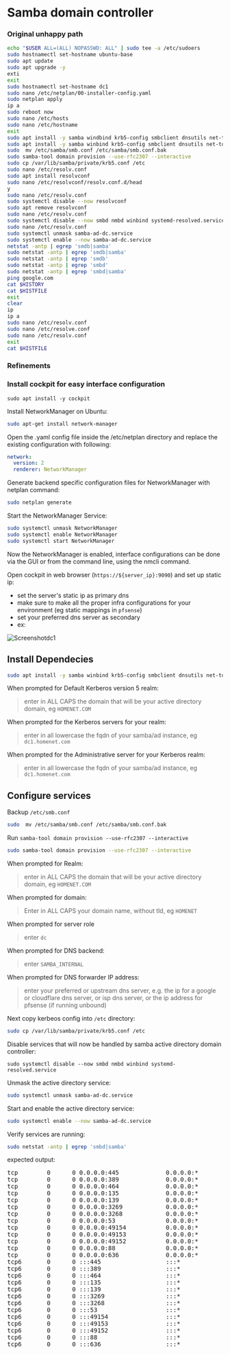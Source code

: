 
# Samba domain controller

### Original unhappy path

```bash
echo "$USER ALL=(ALL) NOPASSWD: ALL" | sudo tee -a /etc/sudoers
sudo hostnamectl set-hostname ubuntu-base
sudo apt update
sudo apt upgrade -y
exti
exit
sudo hostnamectl set-hostname dc1
sudo nano /etc/netplan/00-installer-config.yaml
sudo netplan apply
ip a
sudo reboot now
sudo nano /etc/hosts
sudo nano /etc/hostname
exit
sudo apt install -y samba windbind krb5-config smbclient dnsutils net-tools
sudo apt install -y samba winbind krb5-config smbclient dnsutils net-tools
sudo  mv /etc/samba/smb.conf /etc/samba/smb.conf.bak
sudo samba-tool domain provision --use-rfc2307 --interactive
sudo cp /var/lib/samba/private/krb5.conf /etc
sudo nano /etc/resolv.conf
sudo apt install resolvconf
sudo nano /etc/resolvconf/resolv.conf.d/head
y
sudo nano /etc/resolv.conf
sudo systemctl disable --now resolvconf
sudo apt remove resolvconf
sudo nano /etc/resolv.conf
sudo systemctl disable --now smbd nmbd winbind systemd-resolved.service
sudo nano /etc/resolv.conf
sudo systemctl unmask samba-ad-dc.service
sudo systemctl enable --now samba-ad-dc.service
netstat -antp | egrep 'smdb|samba'
sudo netstat -antp | egrep 'smdb|samba'
sudo netstat -antp | egrep 'smdb'
sudo netstat -antp | egrep 'smbd'
sudo netstat -antp | egrep 'smbd|samba'
ping google.com
cat $HISTORY
cat $HISTFILE
exit
clear
ip 
ip a
sudo nano /etc/resolv.conf
sudo nano /etc/resolve.conf
sudo nano /etc/resolv.conf
exit
cat $HISTFILE
```

### Refinements

### Install cockpit for easy interface configuration

```
sudo apt install -y cockpit
```

Install NetworkManager on Ubuntu:
```bash
sudo apt-get install network-manager
```

Open the .yaml config file inside the /etc/netplan directory and replace the existing configuration with following:
```yaml
network:
  version: 2
  renderer: NetworkManager
  ```
  
Generate backend specific configuration files for NetworkManager with netplan command:

```bash
sudo netplan generate
```
Start the NetworkManager Service:

```bash
sudo systemctl unmask NetworkManager
sudo systemctl enable NetworkManager
sudo systemctl start NetworkManager
```
Now the NetworkManager is enabled, interface configurations can be done via the GUI or from the command line, using the nmcli command.

Open cockpit in web browser (`https://${server_ip}:9090`) and set up static ip:

- set the server's static ip as primary dns
- make sure to make all the proper infra configurations for your environment (eg static mappings in `pfsense`)
- set your preferred dns server as secondary 
- ex:

![Screenshotdc1](https://user-images.githubusercontent.com/47095624/195656686-1381983f-0963-4414-aa1d-a12925a0db14.png)

## Install Dependecies

```bash
sudo apt install -y samba winbind krb5-config smbclient dnsutils net-tools
```


When prompted for Default Kerberos version 5 realm:

> enter in ALL CAPS the domain that will be your active directory domain, eg `HOMENET.COM`

When prompted for the Kerberos servers for your realm: 

> enter in all lowercase the fqdn of your samba/ad instance, eg `dc1.homenet.com`

When prompted for the Administrative server for your Kerberos realm:

> enter in all lowercase the fqdn of your samba/ad instance, eg `dc1.homenet.com`

## Configure services

Backup `/etc/smb.conf`

```bash
sudo  mv /etc/samba/smb.conf /etc/samba/smb.conf.bak
```

Run `samba-tool domain provision --use-rfc2307 --interactive`

```bash
sudo samba-tool domain provision --use-rfc2307 --interactive
```
When prompted for Realm:

> enter in ALL CAPS the domain that will be your active directory domain, eg `HOMENET.COM`

When prompted for domain:

> Enter in ALL CAPS your domain name, without tld, eg `HOMENET`

When prompted for server role

> enter `dc`

When prompted for DNS backend:

> enter `SAMBA_INTERNAL`

When prompted for DNS forwarder IP address:

> enter your preferred or upstream dns server, e.g. the ip for a google or cloudflare dns server, or isp dns server, or the ip address for pfsense (if running unbound)

Next copy kerbeos config into `/etc` directory:

```bash
sudo cp /var/lib/samba/private/krb5.conf /etc
```

Disable services that will now be handled by samba active directory domain controller:

```
sudo systemctl disable --now smbd nmbd winbind systemd-resolved.service
```

Unmask the active directory service: 

```bash
sudo systemctl unmask samba-ad-dc.service
```

Start and enable the active directory service:

```bash
sudo systemctl enable --now samba-ad-dc.service
```

Verify services are running:

```bash
sudo netstat -antp | egrep 'smbd|samba'
```

expected output:

<pre>tcp        0      0 0.0.0.0:445             0.0.0.0:*               LISTEN      3387/<font color="#EF2929"><b>smbd</b></font>           
tcp        0      0 0.0.0.0:389             0.0.0.0:*               LISTEN      3395/<font color="#EF2929"><b>samba</b></font>: task[ld 
tcp        0      0 0.0.0.0:464             0.0.0.0:*               LISTEN      3405/<font color="#EF2929"><b>samba</b></font>: task[kd 
tcp        0      0 0.0.0.0:135             0.0.0.0:*               LISTEN      3392/<font color="#EF2929"><b>samba</b></font>: task[rp 
tcp        0      0 0.0.0.0:139             0.0.0.0:*               LISTEN      3387/<font color="#EF2929"><b>smbd</b></font>           
tcp        0      0 0.0.0.0:3269            0.0.0.0:*               LISTEN      3395/<font color="#EF2929"><b>samba</b></font>: task[ld 
tcp        0      0 0.0.0.0:3268            0.0.0.0:*               LISTEN      3395/<font color="#EF2929"><b>samba</b></font>: task[ld 
tcp        0      0 0.0.0.0:53              0.0.0.0:*               LISTEN      3428/<font color="#EF2929"><b>samba</b></font>: task[dn 
tcp        0      0 0.0.0.0:49154           0.0.0.0:*               LISTEN      3392/<font color="#EF2929"><b>samba</b></font>: task[rp 
tcp        0      0 0.0.0.0:49153           0.0.0.0:*               LISTEN      3392/<font color="#EF2929"><b>samba</b></font>: task[rp 
tcp        0      0 0.0.0.0:49152           0.0.0.0:*               LISTEN      3386/<font color="#EF2929"><b>samba</b></font>: task[rp 
tcp        0      0 0.0.0.0:88              0.0.0.0:*               LISTEN      3405/<font color="#EF2929"><b>samba</b></font>: task[kd 
tcp        0      0 0.0.0.0:636             0.0.0.0:*               LISTEN      3395/<font color="#EF2929"><b>samba</b></font>: task[ld 
tcp6       0      0 :::445                  :::*                    LISTEN      3387/<font color="#EF2929"><b>smbd</b></font>           
tcp6       0      0 :::389                  :::*                    LISTEN      3395/<font color="#EF2929"><b>samba</b></font>: task[ld 
tcp6       0      0 :::464                  :::*                    LISTEN      3405/<font color="#EF2929"><b>samba</b></font>: task[kd 
tcp6       0      0 :::135                  :::*                    LISTEN      3392/<font color="#EF2929"><b>samba</b></font>: task[rp 
tcp6       0      0 :::139                  :::*                    LISTEN      3387/<font color="#EF2929"><b>smbd</b></font>           
tcp6       0      0 :::3269                 :::*                    LISTEN      3395/<font color="#EF2929"><b>samba</b></font>: task[ld 
tcp6       0      0 :::3268                 :::*                    LISTEN      3395/<font color="#EF2929"><b>samba</b></font>: task[ld 
tcp6       0      0 :::53                   :::*                    LISTEN      3428/<font color="#EF2929"><b>samba</b></font>: task[dn 
tcp6       0      0 :::49154                :::*                    LISTEN      3392/<font color="#EF2929"><b>samba</b></font>: task[rp 
tcp6       0      0 :::49153                :::*                    LISTEN      3392/<font color="#EF2929"><b>samba</b></font>: task[rp 
tcp6       0      0 :::49152                :::*                    LISTEN      3386/<font color="#EF2929"><b>samba</b></font>: task[rp 
tcp6       0      0 :::88                   :::*                    LISTEN      3405/<font color="#EF2929"><b>samba</b></font>: task[kd 
tcp6       0      0 :::636                  :::*                    LISTEN      3395/<font color="#EF2929"><b>samba</b></font>: task[ld 
</pre>
